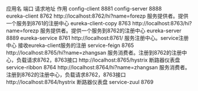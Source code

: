 应用名                 端口          请求地址                                作用
config-client          8881
config-server          8888         
eureka-client          8762         http://localhost:8762/hi?name=forezp     服务提供者。提供一个服务到8761的注册中心
eureka-client-copy     8763         http://localhost:8763/hi?name=forezp     服务提供者。提供一个服务到8762的注册中心
eureka-server          8889
eureka-service         8761         http://localhost:8761/                   服务注册中心。service注册中心  接收eureka-client服务的注册
service-feign          8765         http://localhost:8765/hi?name=zhangsan   服务消费者。注册到8762的注册中心，负载请求8762，8763接口
                                    http://localhost:8765/hystrix            断路器仪表盘
service-ribbon         8764         http://localhost:8764/hi?name=zhangsan   服务消费者。注册到8762的注册中心，负载请求8762，8763接口
                                    http://localhost:8764/hystrix            断路器仪表盘
service-zuul           8769